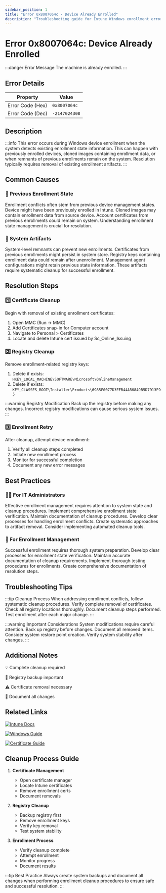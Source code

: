 ```yaml
---
sidebar_position: 1
title: "Error 0x8007064c - Device Already Enrolled"
description: "Troubleshooting guide for Intune Windows enrollment error 0x8007064c - device already enrolled"
---
```


# Error 0x8007064c: Device Already Enrolled

:::danger Error Message
The machine is already enrolled.
:::

## Error Details

<div class="error-details">

| Property | Value |
|----------|-------|
| Error Code (Hex) | `0x8007064c` |
| Error Code (Dec) | `-2147024308` |

</div>

## Description

:::info
This error occurs during Windows device enrollment when the system detects existing enrollment state information. This can happen with previously enrolled devices, cloned images containing enrollment data, or when remnants of previous enrollments remain on the system. Resolution typically requires removal of existing enrollment artifacts.
:::

## Common Causes

<div class="card-container">
<div class="cause-card">

### 🔄 Previous Enrollment State
Enrollment conflicts often stem from previous device management states. Device might have been previously enrolled in Intune. Cloned images may contain enrollment data from source device. Account certificates from previous enrollments could remain on system. Understanding enrollment state management is crucial for resolution.

</div>
<div class="cause-card">

### 📱 System Artifacts
System-level remnants can prevent new enrollments. Certificates from previous enrollments might persist in system store. Registry keys containing enrollment data could remain after unenrollment. Management agent configurations might retain previous state information. These artifacts require systematic cleanup for successful enrollment.

</div>
</div>

## Resolution Steps

<div class="steps-container">

### 1️⃣ Certificate Cleanup
Begin with removal of existing enrollment certificates:
1. Open MMC (Run -> MMC)
2. Add Certificates snap-in for Computer account
3. Navigate to Personal > Certificates
4. Locate and delete Intune cert issued by Sc_Online_Issuing

### 2️⃣ Registry Cleanup
Remove enrollment-related registry keys:
1. Delete if exists: `HKEY_LOCAL_MACHINE\SOFTWARE\Microsoft\OnlineManagement`
2. Delete if exists: `KEY_CLASSES_ROOT\Installer\Products\6985F0077D3EEB44AB6849B5D7913E95`

:::warning Registry Modification
Back up the registry before making any changes. Incorrect registry modifications can cause serious system issues.
:::

### 3️⃣ Enrollment Retry
After cleanup, attempt device enrollment:
1. Verify all cleanup steps completed
2. Initiate new enrollment process
3. Monitor for successful completion
4. Document any new error messages

</div>

## Best Practices

<div class="card-container">
<div class="practice-card">

### 👨‍💻 For IT Administrators
Effective enrollment management requires attention to system state and cleanup procedures. Implement comprehensive enrollment state verification. Maintain documentation of cleanup procedures. Develop clear processes for handling enrollment conflicts. Create systematic approaches to artifact removal. Consider implementing automated cleanup tools.

</div>
<div class="practice-card">

### 🔄 For Enrollment Management
Successful enrollment requires thorough system preparation. Develop clear processes for enrollment state verification. Maintain accurate documentation of cleanup requirements. Implement thorough testing procedures for enrollments. Create comprehensive documentation of resolution steps.

</div>
</div>

## Troubleshooting Tips

:::tip Cleanup Process
When addressing enrollment conflicts, follow systematic cleanup procedures. Verify complete removal of certificates. Check all registry locations thoroughly. Document cleanup steps performed. Test enrollment after each major change.
:::

:::warning Important Considerations
System modifications require careful attention. Back up registry before changes. Document all removed items. Consider system restore point creation. Verify system stability after changes.
:::

## Additional Notes

<div class="notes-container">

💡 Complete cleanup required

🔄 Registry backup important

⚠️ Certificate removal necessary

📱 Document all changes

</div>

## Related Links

<div class="links-container">

[![Intune Docs](https://img.shields.io/badge/Intune-Enrollment_Guide-0078D4?style=for-the-badge&logo=microsoft)](https://docs.microsoft.com/en-us/mem/intune/enrollment/windows-enrollment-methods)

[![Windows Guide](https://img.shields.io/badge/Windows-Registry_Guide-black?style=for-the-badge&logo=microsoft)](https://support.microsoft.com/windows/how-to-back-up-and-restore-the-registry-in-windows-855140ad-e318-2a13-2829-d428a2ab0692)

[![Certificate Guide](https://img.shields.io/badge/Windows-Certificate_Management-blue?style=for-the-badge&logo=microsoft)](https://docs.microsoft.com/en-us/windows-hardware/drivers/install/certificate-management)

</div>

## Cleanup Process Guide

1. **Certificate Management**
   - Open certificate manager
   - Locate Intune certificates
   - Remove enrollment certs
   - Document removals

2. **Registry Cleanup**
   - Backup registry first
   - Remove enrollment keys
   - Verify key removal
   - Test system stability

3. **Enrollment Process**
   - Verify cleanup complete
   - Attempt enrollment
   - Monitor progress
   - Document results

:::tip Best Practice
Always create system backups and document all changes when performing enrollment cleanup procedures to ensure safe and successful resolution.
::: 